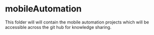 # mobileAutomation
This folder will will contain the mobile automation projects which will be accessible across the git hub for  knowledge sharing.

